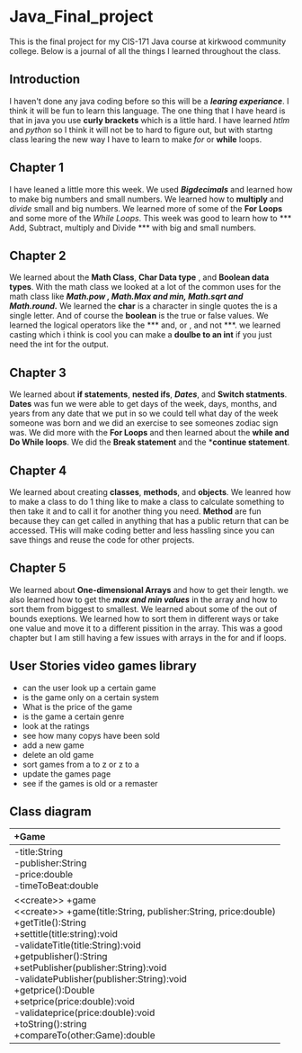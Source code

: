 # Java_Final_project

This is the final project for my CIS-171 Java course at kirkwood community college.
Below is a journal of all the things I learned throughout the class.

## Introduction

I haven't done any java coding before so this will be a ***learing experiance***. I think it will be fun to learn this language. The one thing that I have heard is that in java you use __curly brackets__ which is a little hard. I have learned _htlm_ and _python_ so I think it will not be to hard to figure out, but with startng class learing the new way I have to learn to make _for_ or __while__ loops. 


## Chapter 1 

I have leaned a little more this week. We used ***Bigdecimals*** and learned how to make big numbers and small numbers. We learned how to __multiply__ and *divide* small and big numbers. We learned more of some of the __For Loops__ and some more of the *While Loops*. This week was good to learn how to *** Add, Subtract, multiply and Divide *** with big and small numbers. 


## Chapter 2

We learned about the __Math Class__, **Char Data type** , and __Boolean data types__. With the math class we looked at a lot of the common uses for the math class like ***Math.pow , Math.Max and min, Math.sqrt and Math.round.*** We learned the __char__ is a character in single quotes the is a single letter. And of course the **boolean** is the true or false values. We learned the logical operators like the *** and, or , and not ***. we learned casting which i think is cool you can make a __doulbe to an int__ if you just need the int for the output. 

## Chapter 3

We learned about __if statements__, **nested ifs**, ***Dates***, and __Switch statments__. __Dates__ was fun we were able to get days of the week, days, months, and years from any date that we put in so we could tell what day of the week someone was born and we did an exercise to see someones zodiac sign was. We did more with the __For Loops__ and then learned about the **while and Do While loops**. We did the __Break statement__ and the ***continue statement**. 

## Chapter 4 

We learned about creating __classes__, __methods__, and __objects__. We leanred how to make a class to do 1 thing like to make a class to calculate something to then take it and to call it for another thing you need. **Method** are fun because they can get called in anything that has a public return that can be accessed. THis will make coding better and less hassling since you can save things and reuse the code for other projects. 


## Chapter 5

We learned about __One-dimensional Arrays__ and how to get their length. we also learned how to get the ***max and min values*** in the array and how to sort them from biggest to smallest. We learned about some of the out of bounds exeptions. We learned how to sort them in different ways or take one value and move it to a different pissition in the array. This was a good chapter but I am still having a few issues with arrays in the for and if loops. 


## User Stories video games library

- can the user look up a certain game
- is the game only on a certain system 
- What is the price of the game
- is the game a certain genre
- look at the ratings 
- see how many copys have been sold
- add a new game 
- delete an old game 
- sort games from a to z or z to a 
- update the games page
- see if the games is old or a remaster


## Class diagram

| +Game | 
|:------|
|-title:String <br> -publisher:String <br> -price:double <br> -timeToBeat:double <br>    |
|<\<create>> +game <br> <\<create>> +game(title:String, publisher:String, price:double) <br> +getTitle():String <br> +settitle(title:string):void <br> -validateTitle(title:String):void<br> +getpublisher():String<br> +setPublisher(publisher:String):void <br> -validatePublisher(publisher:String):void <br> +getprice():Double<br> +setprice(price:double):void <br> -validateprice(price:double):void<br> +toString():string<br> +compareTo(other:Game):double     |




